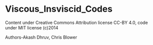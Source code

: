 Viscous_Insviscid_Codes
=======================

Content under Creative Commons Attribution license CC-BY 4.0, code under MIT license (c)2014

Authors-Akash Dhruv, Chris Blower
